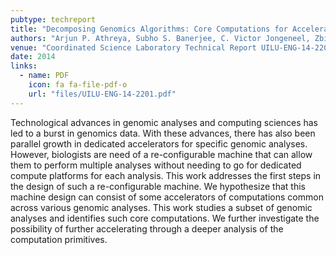```yaml
---
pubtype: techreport
title: "Decomposing Genomics Algorithms: Core Computations for Accelerating Genomics Analyses"
authors: "Arjun P. Athreya, Subho S. Banerjee, C. Victor Jongeneel, Zbigniew T. Kalbarczyk and Ravishankar K. Iyer"
venue: "Coordinated Science Laboratory Technical Report UILU-ENG-14-2201"
date: 2014
links:
  - name: PDF
    icon: fa fa-file-pdf-o
    url: "files/UILU-ENG-14-2201.pdf"
---
```


Technological advances in genomic analyses and computing sciences has led to a burst in genomics data. With these
advances, there has also been parallel growth in dedicated accelerators for specific genomic analyses. However,
biologists are need of a re-configurable machine that can allow them to perform multiple analyses without needing to go
for dedicated compute platforms for each analysis. This work addresses the first steps in the design of such a
re-configurable machine. We hypothesize that this machine design can consist of some accelerators of computations common
across various genomic analyses. This work studies a subset of genomic analyses and identifies such core computations.
We further investigate the possibility of further accelerating through a deeper analysis of the computation primitives.
